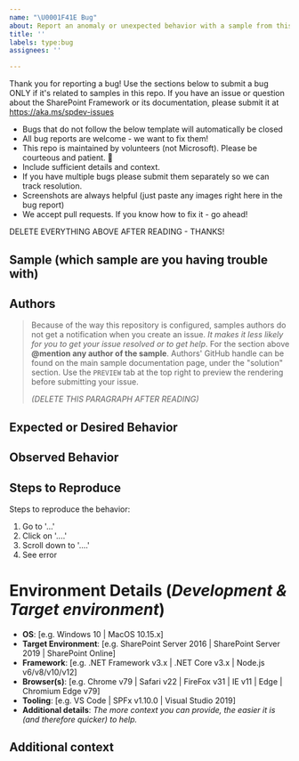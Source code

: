 ```yaml
---
name: "\U0001F41E Bug"
about: Report an anomaly or unexpected behavior with a sample from this repository.
title: ''
labels: type:bug
assignees: ''

---
```


Thank you for reporting a bug! Use the sections below to submit a bug ONLY if it's related to samples in this repo. If you have an issue or question about the SharePoint Framework or its documentation, please submit it at https://aka.ms/spdev-issues

- Bugs that do not follow the below template will automatically be closed
- All bug reports are welcome - we want to fix them!
- This repo is maintained by volunteers (not Microsoft). Please be courteous and patient. 🙂
- Include sufficient details and context.
- If you have multiple bugs please submit them separately so we can track resolution.
- Screenshots are always helpful (just paste any images right here in the bug report)
- We accept pull requests. If you know how to fix it - go ahead!

DELETE EVERYTHING ABOVE AFTER READING - THANKS!

## Sample (which sample are you having trouble with)

## Authors

> Because of the way this repository is configured, samples authors do not get a notification when you create an issue. *It makes it less likely for you to get your issue resolved or to get help*. For the section above **@mention any author of the sample**. Authors' GitHub handle can be found on the main sample documentation page, under the "solution" section. Use the `PREVIEW` tab at the top right to preview the rendering before submitting your issue.
> 
> _(DELETE THIS PARAGRAPH AFTER READING)_

## Expected or Desired Behavior


## Observed Behavior


## Steps to Reproduce

Steps to reproduce the behavior:
1. Go to '...'
2. Click on '....'
3. Scroll down to '....'
4. See error

# Environment Details (*Development & Target environment*)

- **OS**: [e.g. Windows 10 | MacOS 10.15.x]
- **Target Environment**: [e.g. SharePoint Server 2016 | SharePoint Server 2019 | SharePoint Online]
- **Framework**: [e.g. .NET Framework v3.x | .NET Core v3.x | Node.js v6/v8/v10/v12]
- **Browser(s)**: [e.g. Chrome v79 | Safari v22 | FireFox v31 | IE v11 | Edge | Chromium Edge v79]
- **Tooling**: [e.g. VS Code | SPFx v1.10.0 | Visual Studio 2019]
- **Additional details**: *The more context you can provide, the easier it is (and therefore quicker) to help.*

## Additional context
